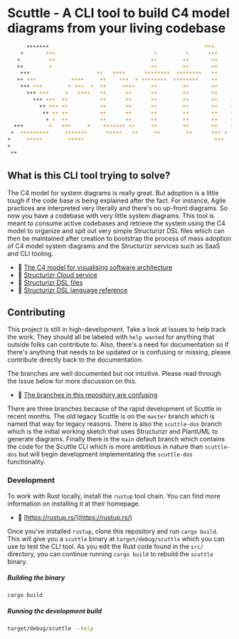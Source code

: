 # Scuttle - A CLI tool to build C4 model diagrams from your living codebase

```sh
      *******                                                 ***                        * ***         ***** *               *****  *
    *       ***                               *         *      ***                     *  ****  *   ******  *             ******  *
   *         **                              **        **       **                    *  *  ****   **   *  *             **   *  *
   **        *                               **        **       **                   *  **   **   *    *  *             *    *  *
    ***                     **   ****      ********  ********   **                  *  ***            *  *                  *  *
   ** ***           ****     **    ***  * ********  ********    **       ***       **   **           ** **                 ** **
    *** ***        * ***  *  **     ****     **        **       **      * ***      **   **           ** **                 ** **
      *** ***     *   ****   **      **      **        **       **     *   ***     **   **           ** **               **** **
        *** ***  **          **      **      **        **       **    **    ***    **   **           ** **              * *** **
          ** *** **          **      **      **        **       **    ********     **   **           ** **                 ** **
           ** ** **          **      **      **        **       **    *******       **  **           *  **            **   ** **
            * *  **          **      **      **        **       **    **             ** *      *        *            ***   *  *
  ***        *   ***     *    ******* **     **        **       **    ****    *       ***     *     ****           *  ***    *
 *  *********     *******      *****   **     **        **      *** *  *******         *******     *  *************    ******
*     *****        *****                                         ***    *****            ***      *     *********        ***
*                                                                                                 *
 **                                                                                                **
```

## What is this CLI tool trying to solve?

The C4 model for system diagrams is really great. But adoption is a little tough
if the code base is being explained after the fact. For instance, Agile
practices are interpreted very literally and there's no up-front diagrams. So
now you have a codebase with very little system diagrams. This tool is meant to
consume active codebases and retrieve the system using the C4 model to organize
and spit out very simple Structurizr DSL files which can then be maintained
after creation to bootstrap the process of mass adoption of C4 model system
diagrams and the Structurizr services such as SaaS and CLI tooling.

- 🔗 [The C4 model for visualising software architecture](https://c4model.com/)
- 🔗 [Structurizr Cloud service](https://structurizr.com/pricing)
- 🔗 [Structurizr DSL files](https://github.com/structurizr/dsl#reference)
- 🔗 [Structurizr DSL language reference](https://github.com/structurizr/dsl/blob/master/docs/language-reference.md)

## Contributing

This project is still in high-development. Take a look at Issues to help track
the work. They should all be labeled with `help wanted` for anything that
outside folks can contribute to. Also, there's a need for documentation so if
there's anything that needs to be updated or is confusing or missing, please
contribute directly back to the documentation.

The branches are well documented but not intuitive. Please read through the
Issue below for more discussion on this.

- 🔗 [The branches in this repository are confusing](https://github.com/rogeruiz/scuttle/issues/9)

There are three branches because of the rapid development of Scuttle in recent
months. The old legacy Scuttle is on the `master` branch which is named that way
for legacy reasons. There is also the `scuttle-dos` branch which is the initial
working sketch that uses Structurizr and PlantUML to generate diagrams. Finally
there is the `main` default branch which contains the code for the Scuttle CLI
which is more ambitious in nature than `scuttle-dos` but will begin development
implementating the `scuttle-dos` functionality.

### Development

To work with Rust locally, install the `rustup` tool chain. You can find more
information on installing it at their homepage.

- 🔗 [https://rustup.rs/](https://rustup.rs/)

Once you've installed `rustup`, clone this repository and run `cargo build`.
This will give you a `scuttle` binary at `target/debug/scuttle` which you can
use to test the CLI tool. As you edit the Rust code found in the `src/`
directory, you can continue running `cargo build` to rebuild the `scuttle`
binary.

##### Building the binary

```sh
cargo build
```

##### Running the development build

```sh
target/debug/scuttle --help
```
